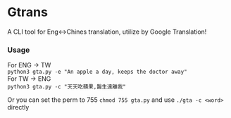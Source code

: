 # Gtrans
A CLI tool for Eng&lt;->Chines translation, utilize by Google Translation!

### Usage  
For ENG -> TW  
`python3 gta.py -e "An apple a day, keeps the doctor away"`  
For  TW -> ENG  
`python3 gta.py -c "天天吃蘋果,醫生遠離我"`  

Or you can set the perm to 755 `chmod 755 gta.py` and use `./gta -c <word>` directly
